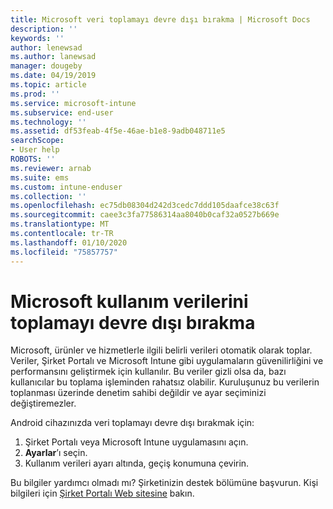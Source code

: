 ```yaml
---
title: Microsoft veri toplamayı devre dışı bırakma | Microsoft Docs
description: ''
keywords: ''
author: lenewsad
ms.author: lanewsad
manager: dougeby
ms.date: 04/19/2019
ms.topic: article
ms.prod: ''
ms.service: microsoft-intune
ms.subservice: end-user
ms.technology: ''
ms.assetid: df53feab-4f5e-46ae-b1e8-9adb048711e5
searchScope:
- User help
ROBOTS: ''
ms.reviewer: arnab
ms.suite: ems
ms.custom: intune-enduser
ms.collection: ''
ms.openlocfilehash: ec75db08304d242d3cedc7ddd105daafce38c63f
ms.sourcegitcommit: caee3c3fa77586314aa8040b0caf32a0527b669e
ms.translationtype: MT
ms.contentlocale: tr-TR
ms.lasthandoff: 01/10/2020
ms.locfileid: "75857757"
---
```

# <a name="turn-off-microsoft-usage-data-collection"></a>Microsoft kullanım verilerini toplamayı devre dışı bırakma

Microsoft, ürünler ve hizmetlerle ilgili belirli verileri otomatik olarak toplar. Veriler, Şirket Portalı ve Microsoft Intune gibi uygulamaların güvenilirliğini ve performansını geliştirmek için kullanılır. Bu veriler gizli olsa da, bazı kullanıcılar bu toplama işleminden rahatsız olabilir. Kuruluşunuz bu verilerin toplanması üzerinde denetim sahibi değildir ve ayar seçiminizi değiştiremezler.   

Android cihazınızda veri toplamayı devre dışı bırakmak için:  

1. Şirket Portalı veya Microsoft Intune uygulamasını açın.
2. **Ayarlar**’ı seçin.
3. Kullanım verileri ayarı altında, geçiş konumuna çevirin. 

Bu bilgiler yardımcı olmadı mı? Şirketinizin destek bölümüne başvurun. Kişi bilgileri için [Şirket Portalı Web sitesine](https://go.microsoft.com/fwlink/?linkid=2010980) bakın.
